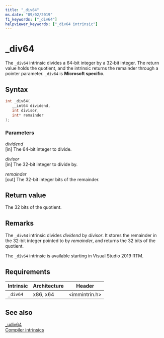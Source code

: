 ```yaml
---
title: "_div64"
ms.date: "09/02/2019"
f1_keywords: ["_div64"]
helpviewer_keywords: ["_div64 intrinsic"]
---
```

# _div64

The `_div64` intrinsic divides a 64-bit integer by a 32-bit integer. The return value holds the quotient, and the intrinsic returns the remainder through a pointer parameter. `_div64` is **Microsoft specific**.

## Syntax

```C
int _div64(
   __int64 dividend,
   int divisor,
   int* remainder
);
```

### Parameters

*dividend* \
[in] The 64-bit integer to divide.

*divisor* \
[in] The 32-bit integer to divide by.

*remainder* \
[out] The 32-bit integer bits of the remainder.

## Return value

The 32 bits of the quotient.

## Remarks

The `_div64` intrinsic divides *dividend* by *divisor*. It stores the remainder in the 32-bit integer pointed to by *remainder*, and returns the 32 bits of the quotient.

The `_div64` intrinsic is available starting in Visual Studio 2019 RTM.

## Requirements

|Intrinsic|Architecture|Header|
|---------------|------------------|------------|
|`_div64`|x86, x64|\<immintrin.h>|

## See also

[_udiv64](udiv64.md) \
[Compiler intrinsics](compiler-intrinsics.md)
